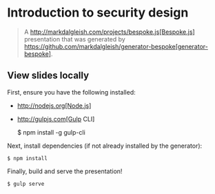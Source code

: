 # Introduction to security design

> A http://markdalgleish.com/projects/bespoke.js[Bespoke.js] presentation that was generated by https://github.com/markdalgleish/generator-bespoke[generator-bespoke].

## View slides locally

First, ensure you have the following installed:

* http://nodejs.org[Node.js]
* http://gulpjs.com[Gulp CLI]

    $ npm install -g gulp-cli

Next, install dependencies (if not already installed by the generator):

    $ npm install

Finally, build and serve the presentation!

    $ gulp serve
